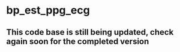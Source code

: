 # bp_est_ppg_ecg

## This code base is still being updated, check again soon for the completed version
